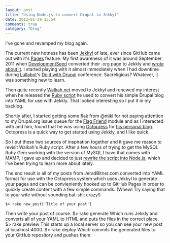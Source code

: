 ```yaml
---
layout: post
title: "Using Node.js to convert Drupal to Jekkyl"
date: 2012-01-29 15:54
comments: true
category: "blog"
---
```

I've gone and revamped my blog again.

The current new hotness has been [Jekkyl](https://github.com/mojombo/jekyll/wiki) of late, ever since GitHub came out with it's [Pages](http://pages.github.com/) feature. My first awareness of it was around September 2011 when [DevelopmentSeed](http://developmentseed.org/) converted their .org page to Jekkly and [wrote about it](http://developmentseed.org/blog/2011/09/09/jekyll-github-pages/). I started playing with it almost immediately when I had downtime during [Lullabot](http://www.lullabot.com)'s [Do it with Drupal](http://2011.doitwithdrupal.com) conference. Sacreligious? Whatever, it was something new to learn.

Then quite recently [Walkah.net](http://walkah.net/blog/new-year-new-blog/) moved to Jekkyl and renewed my interest when he released the [Ruby script](https://github.com/walkah/walkah.net/blob/master/_import/drupal.rb) he used to convert his simple Drupal blog into YAML for use with Jekkly. That looked interesting so I put it in my backlog.

Shortly after, I started getting some [flak](https://twitter.com/#!/mikl/status/159634667702722562) from [@mikl](https://twitter.com/#!/mikl) for not paying attention to my Drupal.org issue queue for the [Flag Friend](http://drupal.org/project/flag_friend) module and as I interacted with and him, found that he was using [Octopress](http://octopress.org/) for [his personal blog](http://mikkel.hoegh.org/). Octopress is a quick way to get started using Jekkly, and I like quick.

So I put these two sources of inspiration together and it gave me reason to revisit Walkah's Ruby script. After a few hours of trying to get the MySQL Ruby Gem working with the version of MySQL I have that comes with MAMP, I gave up and decided to just [rewrite the script into Node.js](https://github.com/sirkitree/sirkitree.github.com/blob/master/_import/drupal.js), which I've been trying to learn more about lately.

The end result is all of my posts from JeradBitner.com converted into YAML format for use with the Octopress system which uses Jekkyl to generate your pages and can be convieniently hooked up to GitHub Pages in order to quickly create content with a few simple commands. (Whew! Try saying that to your wife without sounding bat-shit crazy!)

    $> rake new_post['Title of your post']
  Then write your post of course.
    $> rake generate
  Which runs Jekkly and converts all of your YAML to HTML and puts the files in the correct place.
    $> rake preview
  This starts up a local server so you can see your new post at localhost:4000.
    $> rake deploy
  Which commits the generated files to your GitHub repository and pushes them.

